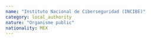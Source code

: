 ```yaml
---
name: "Instituto Nacional de Ciberseguridad (INCIBE)"
category: local_authority
nature: "Organisme public"
nationality: MEX
---
```

    